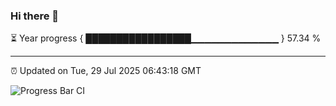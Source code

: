 ### Hi there 👋

⏳ Year progress { █████████████████▁▁▁▁▁▁▁▁▁▁▁▁▁ } 57.34 %

---

⏰ Updated on Tue, 29 Jul 2025 06:43:18 GMT

![Progress Bar CI](https://github.com/DhruviPatel157/GitHub-Actions-Demo/workflows/Progress%20Bar%20CI/badge.svg)
